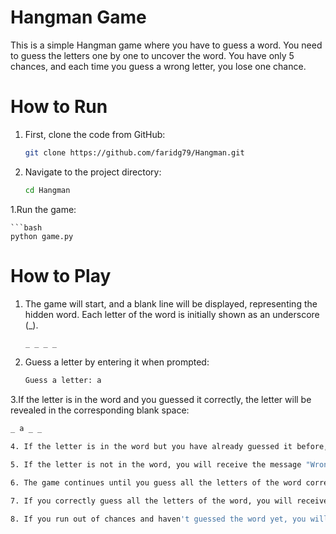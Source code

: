 # Hangman Game

This is a simple Hangman game where you have to guess a word. You need to guess the letters one by one to uncover the word. You have only 5 chances, and each time you guess a wrong letter, you lose one chance.

# How to Run

1. First, clone the code from GitHub:

   ```bash
   git clone https://github.com/faridg79/Hangman.git


1. Navigate to the project directory:

   ```bash
   cd Hangman

1.Run the game:

    ```bash
    python game.py

# How to Play

1. The game will start, and a blank line will be displayed, representing the hidden word. Each letter of the word is initially shown as an underscore (_).

   ```bash
   _ _ _ _

2. Guess a letter by entering it when prompted:

   ```bash
   Guess a letter: a

3.If the letter is in the word and you guessed it correctly, the letter will be revealed in the corresponding blank space:

   ```bash
   _ a _ _

4. If the letter is in the word but you have already guessed it before, you will receive the message "You've already guessed that letter!"

5. If the letter is not in the word, you will receive the message "Wrong guess! Chances left: X", and one chance will be deducted.

6. The game continues until you guess all the letters of the word correctly or run out of chances.

7. If you correctly guess all the letters of the word, you will receive the message "Good job! You guessed the word: [word]", and the game ends.

8. If you run out of chances and haven't guessed the word yet, you will receive the message "Game over! The word was: [word]", and the game ends.
